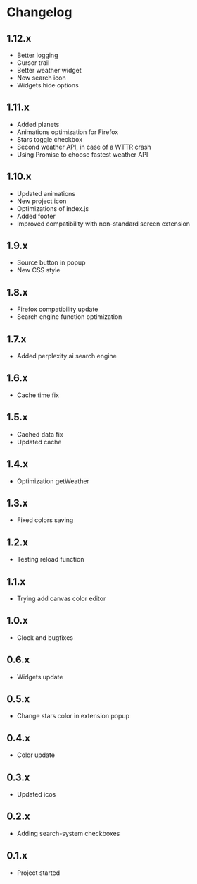 # Changelog
## 1.12.x
- Better logging
- Cursor trail
- Better weather widget
- New search icon
- Widgets hide options
## 1.11.x
- Added planets
- Animations optimization for Firefox
- Stars toggle checkbox
- Second weather API, in case of a WTTR crash
- Using Promise to choose fastest weather API
## 1.10.x
- Updated animations
- New project icon
- Optimizations of index.js
- Added footer
- Improved compatibility with non-standard screen extension
## 1.9.x
- Source button in popup
- New CSS style
## 1.8.x
- Firefox сompatibility update
- Search engine function optimization
## 1.7.x
- Added perplexity ai search engine
## 1.6.x
- Cache time fix
## 1.5.x
- Cached data fix
- Updated cache
## 1.4.x
- Optimization getWeather
## 1.3.x
- Fixed colors saving
## 1.2.x
- Testing reload function
## 1.1.x
- Trying add canvas color editor
## 1.0.x
- Clock and bugfixes
## 0.6.x
- Widgets update
## 0.5.x
- Change stars color in extension popup
## 0.4.x
- Color update
## 0.3.x
- Updated icos
## 0.2.x
- Adding search-system checkboxes
## 0.1.x
- Project started